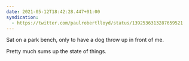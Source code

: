 ```yaml
---
date: 2021-05-12T18:42:28.447+01:00
syndication:
  - https://twitter.com/paulrobertlloyd/status/1392536313287659521
---
```

Sat on a park bench, only to have a dog throw up in front of me.

Pretty much sums up the state of things.
